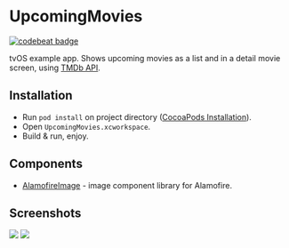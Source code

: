 # UpcomingMovies

[![codebeat badge](https://codebeat.co/badges/45aace6d-3590-4b49-8e5e-ecada120c4ee)](https://codebeat.co/projects/github-com-vanyaland-upcomingmovies-master)

tvOS example app. Shows upcoming movies as a list and in a detail movie screen, using [TMDb API](https://www.themoviedb.org/?language=en).

## Installation
- Run `pod install` on project directory ([CocoaPods Installation](https://guides.cocoapods.org/using/getting-started.html)).
- Open `UpcomingMovies.xcworkspace`.
- Build & run, enjoy.

## Components
- [AlamofireImage](https://github.com/Alamofire/AlamofireImage) - image component library for Alamofire.

## Screenshots
<img src="https://github.com/vanyaland/UpcomingMovies/blob/master/Screenshots/movies.png">
<img src="https://github.com/vanyaland/UpcomingMovies/blob/master/Screenshots/detail.png">

